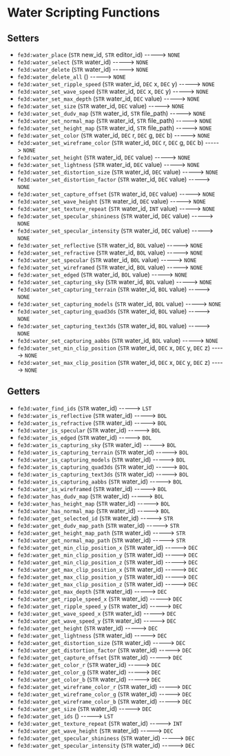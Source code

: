 # Water Scripting Functions

## Setters

- `fe3d:water_place` (`STR` new_id, `STR` editor_id) -----> `NONE`
- `fe3d:water_select` (`STR` water_id) -----> `NONE`
- `fe3d:water_delete` (`STR` water_id) -----> `NONE`
- `fe3d:water_delete_all` () -----> `NONE`
- `fe3d:water_set_ripple_speed` (`STR` water_id, `DEC` x, `DEC` y) -----> `NONE`
- `fe3d:water_set_wave_speed` (`STR` water_id, `DEC` x, `DEC` y) -----> `NONE`
- `fe3d:water_set_max_depth` (`STR` water_id, `DEC` value) -----> `NONE`
- `fe3d:water_set_size` (`STR` water_id, `DEC` value) -----> `NONE`
- `fe3d:water_set_dudv_map` (`STR` water_id, `STR` file_path) -----> `NONE`
- `fe3d:water_set_normal_map` (`STR` water_id, `STR` file_path) -----> `NONE`
- `fe3d:water_set_height_map` (`STR` water_id, `STR` file_path) -----> `NONE`
- `fe3d:water_set_color` (`STR` water_id, `DEC` r, `DEC` g, `DEC` b) -----> `NONE`
- `fe3d:water_set_wireframe_color` (`STR` water_id, `DEC` r, `DEC` g, `DEC` b) -----> `NONE`
- `fe3d:water_set_height` (`STR` water_id, `DEC` value) -----> `NONE`
- `fe3d:water_set_lightness` (`STR` water_id, `DEC` value) -----> `NONE`
- `fe3d:water_set_distortion_size` (`STR` water_id, `DEC` value) -----> `NONE`
- `fe3d:water_set_distortion_factor` (`STR` water_id, `DEC` value) -----> `NONE`
- `fe3d:water_set_capture_offset` (`STR` water_id, `DEC` value) -----> `NONE`
- `fe3d:water_set_wave_height` (`STR` water_id, `DEC` value) -----> `NONE`
- `fe3d:water_set_texture_repeat` (`STR` water_id, `INT` value) -----> `NONE`
- `fe3d:water_set_specular_shininess` (`STR` water_id, `DEC` value) -----> `NONE`
- `fe3d:water_set_specular_intensity` (`STR` water_id, `DEC` value) -----> `NONE`
- `fe3d:water_set_reflective` (`STR` water_id, `BOL` value) -----> `NONE`
- `fe3d:water_set_refractive` (`STR` water_id, `BOL` value) -----> `NONE`
- `fe3d:water_set_specular` (`STR` water_id, `BOL` value) -----> `NONE`
- `fe3d:water_set_wireframed` (`STR` water_id, `BOL` value) -----> `NONE`
- `fe3d:water_set_edged` (`STR` water_id, `BOL` value) -----> `NONE`
- `fe3d:water_set_capturing_sky` (`STR` water_id, `BOL` value) -----> `NONE`
- `fe3d:water_set_capturing_terrain` (`STR` water_id, `BOL` value) -----> `NONE`
- `fe3d:water_set_capturing_models` (`STR` water_id, `BOL` value) -----> `NONE`
- `fe3d:water_set_capturing_quad3ds` (`STR` water_id, `BOL` value) -----> `NONE`
- `fe3d:water_set_capturing_text3ds` (`STR` water_id, `BOL` value) -----> `NONE`
- `fe3d:water_set_capturing_aabbs` (`STR` water_id, `BOL` value) -----> `NONE`
- `fe3d:water_set_min_clip_position` (`STR` water_id, `DEC` x, `DEC` y, `DEC` z) -----> `NONE`
- `fe3d:water_set_max_clip_position` (`STR` water_id, `DEC` x, `DEC` y, `DEC` z) -----> `NONE`

## Getters

- `fe3d:water_find_ids` (`STR` water_id) -----> `LST`
- `fe3d:water_is_reflective` (`STR` water_id) -----> `BOL`
- `fe3d:water_is_refractive` (`STR` water_id) -----> `BOL`
- `fe3d:water_is_specular` (`STR` water_id) -----> `BOL`
- `fe3d:water_is_edged` (`STR` water_id) -----> `BOL`
- `fe3d:water_is_capturing_sky` (`STR` water_id) -----> `BOL`
- `fe3d:water_is_capturing_terrain` (`STR` water_id) -----> `BOL`
- `fe3d:water_is_capturing_models` (`STR` water_id) -----> `BOL`
- `fe3d:water_is_capturing_quad3ds` (`STR` water_id) -----> `BOL`
- `fe3d:water_is_capturing_text3ds` (`STR` water_id) -----> `BOL`
- `fe3d:water_is_capturing_aabbs` (`STR` water_id) -----> `BOL`
- `fe3d:water_is_wireframed` (`STR` water_id) -----> `BOL`
- `fe3d:water_has_dudv_map` (`STR` water_id) -----> `BOL`
- `fe3d:water_has_height_map` (`STR` water_id) -----> `BOL`
- `fe3d:water_has_normal_map` (`STR` water_id) -----> `BOL`
- `fe3d:water_get_selected_id` (`STR` water_id) -----> `STR`
- `fe3d:water_get_dudv_map_path` (`STR` water_id) -----> `STR`
- `fe3d:water_get_height_map_path` (`STR` water_id) -----> `STR`
- `fe3d:water_get_normal_map_path` (`STR` water_id) -----> `STR`
- `fe3d:water_get_min_clip_position_x` (`STR` water_id) -----> `DEC`
- `fe3d:water_get_min_clip_position_y` (`STR` water_id) -----> `DEC`
- `fe3d:water_get_min_clip_position_z` (`STR` water_id) -----> `DEC`
- `fe3d:water_get_max_clip_position_x` (`STR` water_id) -----> `DEC`
- `fe3d:water_get_max_clip_position_y` (`STR` water_id) -----> `DEC`
- `fe3d:water_get_max_clip_position_z` (`STR` water_id) -----> `DEC`
- `fe3d:water_get_max_depth` (`STR` water_id) -----> `DEC`
- `fe3d:water_get_ripple_speed_x` (`STR` water_id) -----> `DEC`
- `fe3d:water_get_ripple_speed_y` (`STR` water_id) -----> `DEC`
- `fe3d:water_get_wave_speed_x` (`STR` water_id) -----> `DEC`
- `fe3d:water_get_wave_speed_y` (`STR` water_id) -----> `DEC`
- `fe3d:water_get_height` (`STR` water_id) -----> `DEC`
- `fe3d:water_get_lightness` (`STR` water_id) -----> `DEC`
- `fe3d:water_get_distortion_size` (`STR` water_id) -----> `DEC`
- `fe3d:water_get_distortion_factor` (`STR` water_id) -----> `DEC`
- `fe3d:water_get_capture_offset` (`STR` water_id) -----> `DEC`
- `fe3d:water_get_color_r` (`STR` water_id) -----> `DEC`
- `fe3d:water_get_color_g` (`STR` water_id) -----> `DEC`
- `fe3d:water_get_color_b` (`STR` water_id) -----> `DEC`
- `fe3d:water_get_wireframe_color_r` (`STR` water_id) -----> `DEC`
- `fe3d:water_get_wireframe_color_g` (`STR` water_id) -----> `DEC`
- `fe3d:water_get_wireframe_color_b` (`STR` water_id) -----> `DEC`
- `fe3d:water_get_size` (`STR` water_id) -----> `DEC`
- `fe3d:water_get_ids` () -----> `LST`
- `fe3d:water_get_texture_repeat` (`STR` water_id) -----> `INT`
- `fe3d:water_get_wave_height` (`STR` water_id) -----> `DEC`
- `fe3d:water_get_specular_shininess` (`STR` water_id) -----> `DEC`
- `fe3d:water_get_specular_intensity` (`STR` water_id) -----> `DEC`
